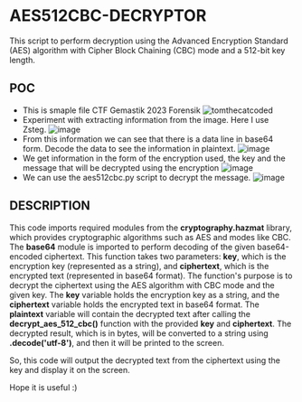 # AES512CBC-DECRYPTOR
This script to perform decryption using the Advanced Encryption Standard (AES) algorithm with Cipher Block Chaining (CBC) mode and a 512-bit key length.

## POC
- This is smaple file CTF Gemastik 2023 Forensik
![tomthecatcoded](https://github.com/isthofa-source/AES512CBC-DECRYPTOR/assets/75401288/f18cfb52-6e30-49dd-aa0d-2dce07ac60f1)
- Experiment with extracting information from the image. Here I use Zsteg.
![image](https://github.com/isthofa-source/AES512CBC-DECRYPTOR/assets/75401288/447345c1-448a-4b4a-8cfc-d44b357501fc)
- From this information we can see that there is a data line in base64 form. Decode the data to see the information in plaintext.
![image](https://github.com/isthofa-source/AES512CBC-DECRYPTOR/assets/75401288/e36b655b-1dc8-46f4-a955-34d60e13142f)
- We get information in the form of the encryption used, the key and the message that will be decrypted using the encryption
![image](https://github.com/isthofa-source/AES512CBC-DECRYPTOR/assets/75401288/70c4c06b-3565-442f-ab93-3fd81801ef5f)
- We can use the aes512cbc.py script to decrypt the message.
![image](https://github.com/isthofa-source/AES512CBC-DECRYPTOR/assets/75401288/0430a920-45bb-4765-8173-3218245aed2e)

## DESCRIPTION

This code imports required modules from the **cryptography.hazmat** library, which provides cryptographic algorithms such as AES and modes like CBC. The **base64** module is imported to perform decoding of the given base64-encoded ciphertext.
This function takes two parameters: **key**, which is the encryption key (represented as a string), and **ciphertext**, which is the encrypted text (represented in base64 format). The function's purpose is to decrypt the ciphertext using the AES algorithm with CBC mode and the given key.
The **key** variable holds the encryption key as a string, and the **ciphertext** variable holds the encrypted text in base64 format.
The **plaintext** variable will contain the decrypted text after calling the **decrypt_aes_512_cbc()** function with the provided **key** and **ciphertext**. The decrypted result, which is in bytes, will be converted to a string using **.decode('utf-8')**, and then it will be printed to the screen.

So, this code will output the decrypted text from the ciphertext using the key and display it on the screen.

Hope it is useful :)
